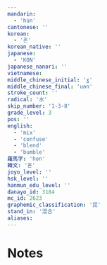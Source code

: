 ```yaml
---
mandarin:
  - 'hùn'
cantonese: ''
korean:
  - '혼'
korean_native: ''
japanese:
  - 'KON'
japanese_nanori: ''
vietnamese:
middle_chinese_initial: 'ɣ'
middle_chinese_final: 'uǝn'
stroke_count: ''
radical: '水'
skip_number: '1-3-8'
grade_level: 3
pos: ''
english:
  - 'mix'
  - 'confuse'
  - 'blend'
  - 'bumble'
羅馬字: 'hon'
韓文: '혼'
joyo_level: ''
hsk_level: ''
hanmun_edu_level: ''
danayo_id: 3184
mc_id: 2623
graphemic_classification: '昆'
stand_in: '混合'
aliases:
---
```


# Notes
